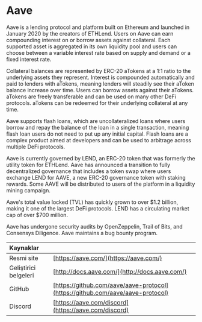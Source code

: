 # Aave

Aave is a lending protocol and platform built on Ethereum and launched in January 2020 by the creators of ETHLend. Users on Aave can earn compounding interest on or borrow assets against collateral. Each supported asset is aggregated in its own liquidity pool and users can choose between a variable interest rate based on supply and demand or a fixed interest rate.

Collateral balances are represented by ERC-20 aTokens at a 1:1 ratio to the underlying assets they represent. Interest is compounded automatically and paid to lenders with aTokens, meaning lenders will steadily see their aToken balance increase over time. Users can borrow assets against their aTokens. aTokens are freely transferable and can be used on many other DeFi protocols. aTokens can be redeemed for their underlying collateral at any time.

Aave supports flash loans, which are uncollateralized loans where users borrow and repay the balance of the loan in a single transaction, meaning flash loan users do not need to put up any initial capital. Flash loans are a complex product aimed at developers and can be used to arbitrage across multiple DeFi protocols.

Aave is currently governed by LEND, an ERC-20 token that was formerly the utility token for ETHLend. Aave has announced a transition to fully decentralized governance that includes a token swap where users exchange LEND for AAVE, a new ERC-20 governance token with staking rewards. Some AAVE will be distributed to users of the platform in a liquidity mining campaign.

Aave's total value locked \(TVL\) has quickly grown to over $1.2 billion, making it one of the largest DeFi protocols. LEND has a circulating market cap of over $700 million.

Aave has undergone security audits by OpenZeppelin, Trail of Bits, and Consensys Diligence. Aave maintains a bug bounty program.

| Kaynaklar             |                                                                                |
|:--------------------- |:------------------------------------------------------------------------------ |
| Resmi site            | [https://aave.com/](https://aave.com/)                                         |
| Geliştirici belgeleri | [http://docs.aave.com/](http://docs.aave.com/)                                 |
| GitHub                | [https://github.com/aave/aave-protocol](https://github.com/aave/aave-protocol) |
| Discord               | [https://aave.com/discord](https://aave.com/discord)                           |

